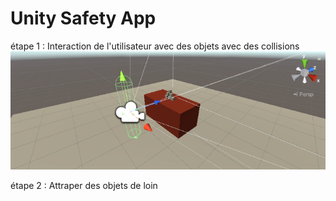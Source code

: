# Unity Safety App

étape 1 : Interaction de l'utilisateur avec des objets avec des collisions
![test](interaction.png)

étape 2 : Attraper des objets de loin


